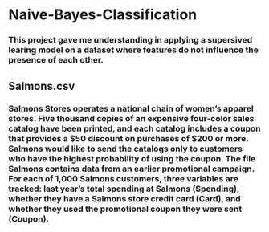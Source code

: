 # Naive-Bayes-Classification

### This project gave me understanding in applying a supersived learing model on a dataset where features do not influence the presence of each other.

## Salmons.csv
### Salmons Stores operates a national chain of women’s apparel stores. Five thousand copies of an expensive four-color sales catalog have been printed, and each catalog includes a coupon that provides a $50 discount on purchases of $200 or more. Salmons would like to send the catalogs only to customers who have the highest probability of using the coupon. The file Salmons contains data from an earlier promotional campaign. For each of 1,000 Salmons customers, three variables are tracked: last year’s total spending at Salmons (Spending), whether they have a Salmons store credit card (Card), and whether they used the promotional coupon they were sent (Coupon).

